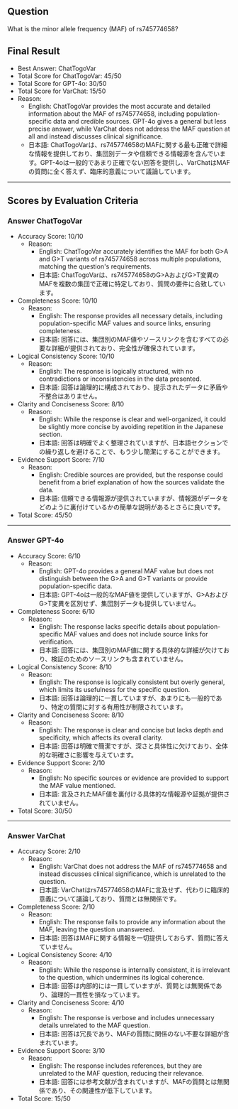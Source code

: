 ## Question

What is the minor allele frequency (MAF) of rs745774658?

## Final Result

- Best Answer: ChatTogoVar
- Total Score for ChatTogoVar: 45/50
- Total Score for GPT-4o: 30/50
- Total Score for VarChat: 15/50
- Reason:
  - English: ChatTogoVar provides the most accurate and detailed information about the MAF of rs745774658, including population-specific data and credible sources. GPT-4o gives a general but less precise answer, while VarChat does not address the MAF question at all and instead discusses clinical significance.
  - 日本語: ChatTogoVarは、rs745774658のMAFに関する最も正確で詳細な情報を提供しており、集団別データや信頼できる情報源を含んでいます。GPT-4oは一般的であまり正確でない回答を提供し、VarChatはMAFの質問に全く答えず、臨床的意義について議論しています。

---

## Scores by Evaluation Criteria

### Answer ChatTogoVar
- Accuracy Score: 10/10
  - Reason: 
    - English: ChatTogoVar accurately identifies the MAF for both G>A and G>T variants of rs745774658 across multiple populations, matching the question's requirements.
    - 日本語: ChatTogoVarは、rs745774658のG>AおよびG>T変異のMAFを複数の集団で正確に特定しており、質問の要件に合致しています。
- Completeness Score: 10/10
  - Reason: 
    - English: The response provides all necessary details, including population-specific MAF values and source links, ensuring completeness.
    - 日本語: 回答には、集団別のMAF値やソースリンクを含むすべての必要な詳細が提供されており、完全性が確保されています。
- Logical Consistency Score: 10/10
  - Reason: 
    - English: The response is logically structured, with no contradictions or inconsistencies in the data presented.
    - 日本語: 回答は論理的に構成されており、提示されたデータに矛盾や不整合はありません。
- Clarity and Conciseness Score: 8/10
  - Reason: 
    - English: While the response is clear and well-organized, it could be slightly more concise by avoiding repetition in the Japanese section.
    - 日本語: 回答は明確でよく整理されていますが、日本語セクションでの繰り返しを避けることで、もう少し簡潔にすることができます。
- Evidence Support Score: 7/10
  - Reason: 
    - English: Credible sources are provided, but the response could benefit from a brief explanation of how the sources validate the data.
    - 日本語: 信頼できる情報源が提供されていますが、情報源がデータをどのように裏付けているかの簡単な説明があるとさらに良いです。
- Total Score: 45/50

---

### Answer GPT-4o
- Accuracy Score: 6/10
  - Reason: 
    - English: GPT-4o provides a general MAF value but does not distinguish between the G>A and G>T variants or provide population-specific data.
    - 日本語: GPT-4oは一般的なMAF値を提供していますが、G>AおよびG>T変異を区別せず、集団別データも提供していません。
- Completeness Score: 6/10
  - Reason: 
    - English: The response lacks specific details about population-specific MAF values and does not include source links for verification.
    - 日本語: 回答には、集団別のMAF値に関する具体的な詳細が欠けており、検証のためのソースリンクも含まれていません。
- Logical Consistency Score: 8/10
  - Reason: 
    - English: The response is logically consistent but overly general, which limits its usefulness for the specific question.
    - 日本語: 回答は論理的に一貫していますが、あまりにも一般的であり、特定の質問に対する有用性が制限されています。
- Clarity and Conciseness Score: 8/10
  - Reason: 
    - English: The response is clear and concise but lacks depth and specificity, which affects its overall clarity.
    - 日本語: 回答は明確で簡潔ですが、深さと具体性に欠けており、全体的な明確さに影響を与えています。
- Evidence Support Score: 2/10
  - Reason: 
    - English: No specific sources or evidence are provided to support the MAF value mentioned.
    - 日本語: 言及されたMAF値を裏付ける具体的な情報源や証拠が提供されていません。
- Total Score: 30/50

---

### Answer VarChat
- Accuracy Score: 2/10
  - Reason: 
    - English: VarChat does not address the MAF of rs745774658 and instead discusses clinical significance, which is unrelated to the question.
    - 日本語: VarChatはrs745774658のMAFに言及せず、代わりに臨床的意義について議論しており、質問とは無関係です。
- Completeness Score: 2/10
  - Reason: 
    - English: The response fails to provide any information about the MAF, leaving the question unanswered.
    - 日本語: 回答はMAFに関する情報を一切提供しておらず、質問に答えていません。
- Logical Consistency Score: 4/10
  - Reason: 
    - English: While the response is internally consistent, it is irrelevant to the question, which undermines its logical coherence.
    - 日本語: 回答は内部的には一貫していますが、質問とは無関係であり、論理的一貫性を損なっています。
- Clarity and Conciseness Score: 4/10
  - Reason: 
    - English: The response is verbose and includes unnecessary details unrelated to the MAF question.
    - 日本語: 回答は冗長であり、MAFの質問に関係のない不要な詳細が含まれています。
- Evidence Support Score: 3/10
  - Reason: 
    - English: The response includes references, but they are unrelated to the MAF question, reducing their relevance.
    - 日本語: 回答には参考文献が含まれていますが、MAFの質問とは無関係であり、その関連性が低下しています。
- Total Score: 15/50